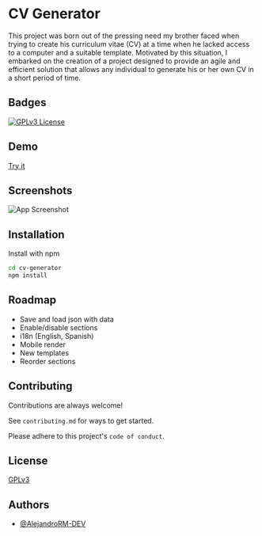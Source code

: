 # CV Generator

This project was born out of the pressing need my brother faced when trying to create his curriculum vitae (CV) at a time when he lacked access to a computer and a suitable template. Motivated by this situation, I embarked on the creation of a project designed to provide an agile and efficient solution that allows any individual to generate his or her own CV in a short period of time.

## Badges

[![GPLv3 License](https://img.shields.io/badge/License-GPL%20v3-yellow.svg)](https://opensource.org/licenses/)

## Demo

[Try it](https://cv-generator-js.vercel.app/)

## Screenshots

![App Screenshot](https://via.placeholder.com/468x300?text=App+Screenshot+Here)

## Installation

Install with npm

```bash
cd cv-generator
npm install
```

## Roadmap

- Save and load json with data
- Enable/disable sections
- i18n (English, Spanish)
- Mobile render
- New templates
- Reorder sections

## Contributing

Contributions are always welcome!

See `contributing.md` for ways to get started.

Please adhere to this project's `code of conduct`.

## License

[GPLv3](https://www.gnu.org/licenses/gpl-3.0.html)

## Authors

- [@AlejandroRM-DEV](https://github.com/AlejandroRM-DEV)
